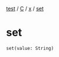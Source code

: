 [test](test/index) / [C](test/-c/index) / [x](test/-c/x/index) / [set](test/-c/x/set)


# set

`set(value: String)`


